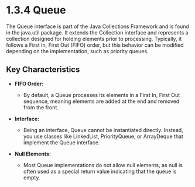# 1.3.4 Queue

The Queue interface is part of the Java Collections Framework and is found in the java.util package. It extends the
Collection interface and represents a collection designed for holding elements prior to processing. Typically, it
follows a First In, First Out (FIFO) order, but this behavior can be modified depending on the implementation, such as
priority queues.

## **Key Characteristics**

- **FIFO Order:**

    - By default, a Queue processes its elements in a First In, First Out sequence, meaning elements are added at the
      end and removed from the front.

- **Interface:**

    - Being an interface, Queue cannot be instantiated directly. Instead, you use classes like LinkedList,
      PriorityQueue, or ArrayDeque that implement the Queue interface.

- **Null Elements:**

    - Most Queue implementations do not allow null elements, as null is often used as a special return value indicating
      that the queue is empty.



